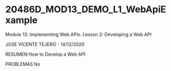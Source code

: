 # 20486D_MOD13_DEMO_L1_WebApiExample
Module 13: Implementing Web APIs. Lesson 2: Developing a Web API

JOSE VICENTE TEJERO - 14/12/2020

RESUMEN
How to Develop a Web API

PROBLEMAS
No

